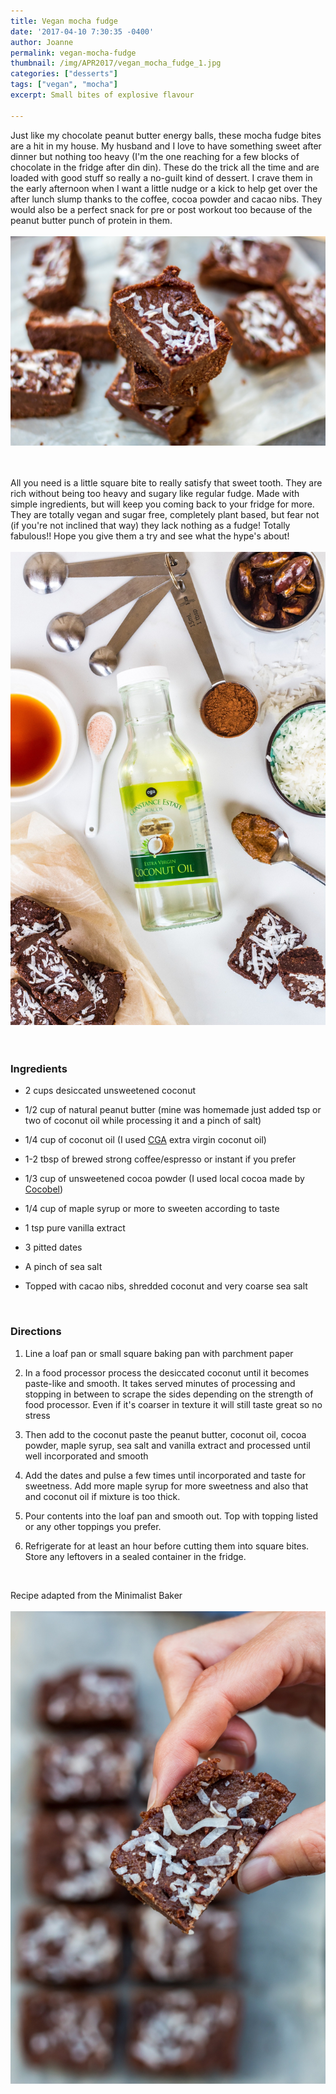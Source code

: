 ```yaml
---
title: Vegan mocha fudge
date: '2017-04-10 7:30:35 -0400'
author: Joanne
permalink: vegan-mocha-fudge
thumbnail: /img/APR2017/vegan_mocha_fudge_1.jpg
categories: ["desserts"]
tags: ["vegan", "mocha"]
excerpt: Small bites of explosive flavour

---
```


Just like my chocolate peanut butter energy balls, these mocha fudge bites are a hit in my house. My husband and I love to have something sweet after dinner but nothing too heavy (I'm the one reaching for a few blocks of chocolate in the fridge after din din). These do the trick all the time and are loaded with good stuff so really a no-guilt kind of dessert. I crave them in the early afternoon when I want a little nudge or a kick to help get over the after lunch slump thanks to the coffee, cocoa powder and cacao nibs. They would also be a perfect snack for pre or post workout too because of the peanut butter punch of protein in them.
<br>
<br>
![Vegan mocha fudge](/img/APR2017/vegan_mocha_fudge_2.jpg)  
<br>
<br>

All you need is a little square bite to really satisfy that sweet tooth. They are rich without being too heavy and sugary like regular fudge. Made with simple ingredients, but will keep you coming back to your fridge for more. They are totally vegan and sugar free, completely plant based, but fear not (if you're not inclined that way) they lack nothing as a fudge! Totally fabulous!! Hope you give them a try and see what the hype's about!
<br>
<br>
![Vegan mocha fudge](/img/APR2017/vegan_mocha_fudge_3.jpg)  
<br>
<br>

### Ingredients

* 2 cups desiccated unsweetened coconut

* 1/2 cup of natural peanut butter (mine was homemade just added tsp or two of coconut oil while processing it and a pinch of salt)

* 1/4 cup of coconut oil (I used <span class="highlight">[CGA](http://www.cgacaribbean.com)</span> extra virgin coconut oil)

* 1-2 tbsp of brewed strong coffee/espresso or instant if you prefer

* 1/3 cup of unsweetened cocoa powder (I used local cocoa made by <span class="highlight">[Cocobel](http://cocobelchocolate.com))</span>

* 1/4 cup of maple syrup or more to sweeten according to taste

* 1 tsp pure vanilla extract

* 3 pitted dates

* A pinch of sea salt

* Topped with cacao nibs, shredded coconut and very coarse sea salt
<br>

### Directions


1. Line a loaf pan or small square baking pan with parchment paper

1. In a food processor process the desiccated coconut until it becomes paste-like and smooth.  It takes served minutes of processing and stopping in between to scrape the sides depending on the strength of food processor.  Even if it's coarser in texture it will still taste great so no stress

1. Then add to the coconut paste the peanut butter, coconut oil, cocoa powder, maple syrup, sea salt and vanilla extract and processed until well incorporated and smooth

1. Add the dates and pulse a few times until incorporated and taste for sweetness. Add more maple syrup for more sweetness and also that and coconut oil if mixture is too thick.

1. Pour contents into the loaf pan and smooth out. Top with topping listed or any other toppings you prefer.  

1. Refrigerate for at least an hour before cutting them into square bites.  Store any leftovers in a sealed container in the fridge.
<br>


Recipe adapted from the Minimalist Baker
<br>
<br>
![Vegan mocha fudge](/img/APR2017/vegan_mocha_fudge_4.jpg)  
